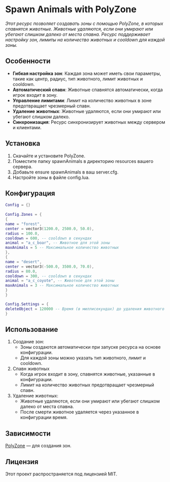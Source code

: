 # Spawn Animals with PolyZone
_Этот ресурс позволяет создавать зоны с помощью PolyZone, в которых спавнятся животные. Животные удаляются, если они умирают или убегают слишком далеко от места спавна. Ресурс поддерживает настройку зон, лимиты на количество животных и cooldown для каждой зоны._

## Особенности

* **Гибкая настройка зон**: Каждая зона может иметь свои параметры, такие как центр, радиус, тип животного, лимит животных и cooldown.
* **Автоматический спавн**: Животные спавнятся автоматически, когда игрок входит в зону.
* **Управление лимитами**: Лимит на количество животных в зоне предотвращает чрезмерный спавн.
* **Удаление животных**: Животные удаляются, если они умирают или убегают слишком далеко.
* **Синхронизация**: Ресурс синхронизирует животных между сервером и клиентами.

## Установка

1. Скачайте и установите PolyZone.
2. Поместите папку spawnAnimals в директорию resources вашего сервера.
3. Добавьте ensure spawnAnimals в ваш server.cfg.
4. Настройте зоны в файле config.lua.

## Конфигурация

```lua
Config = {}
 
Config.Zones = {
{
name = "forest",
center = vector3(1200.0, 2500.0, 50.0),
radius = 100.0,
cooldown = 600, -- cooldown в секундах
animal = "a_c_boar", -- Животное для этой зоны
maxAnimals = 5 -- Максимальное количество животных
},
{
name = "desert",
center = vector3(-500.0, 3500.0, 70.0),
radius = 80.0,
cooldown = 300, -- cooldown в секундах
animal = "a_c_coyote", -- Животное для этой зоны
maxAnimals = 3 -- Максимальное количество животных
}
}

Config.Settings = {
deleteObject = 120000 -- Время (в миллисекундах) до удаления животного после смерти
}
```

## Использование

1. Создание зон:
   * Зоны создаются автоматически при запуске ресурса на основе конфигурации.
   * Для каждой зоны можно указать тип животного, лимит и cooldown.
2. Спавн животных
   * Когда игрок входит в зону, спавнятся животные, указанные в конфигурации.
   * Лимит на количество животных предотвращает чрезмерный спавн.
3. Удаление животных:
   * Животные удаляются, если они умирают или убегают слишком далеко от места спавна.
   * После смерти животное удаляется через указанное в конфигурации время.

## Зависимости

[PolyZone](https://github.com/mkafrin/PolyZone) — для создания зон.


## Лицензия

Этот проект распространяется под лицензией MIT.
